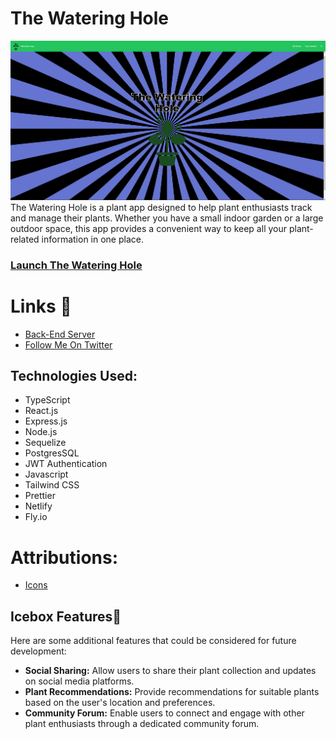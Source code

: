 # The Watering Hole

![picture alt](src/assets/ReadMe/TWH-Landing.png)
The Watering Hole is a plant app designed to help plant enthusiasts track and manage their plants. Whether you have a small indoor garden or a large outdoor space, this app provides a convenient way to keep all your plant-related information in one place.

### [Launch The Watering Hole]()


# Links 🔗
- [Back-End Server](https://github.com/CurrentlyBob/the-watering-hole)
- [Follow Me On Twitter](https://twitter.com/CurrentlyBog)


## Technologies Used:
* TypeScript
* React.js
* Express.js
* Node.js
* Sequelize
* PostgresSQL
* JWT Authentication
* Javascript
* Tailwind CSS
* Prettier
* Netlify
* Fly.io


# Attributions:
- [Icons](https://fontawesome.com/icons)



## Icebox Features🧊

Here are some additional features that could be considered for future development:

- **Social Sharing:** Allow users to share their plant collection and updates on social media platforms.
- **Plant Recommendations:** Provide recommendations for suitable plants based on the user's location and preferences.
- **Community Forum:** Enable users to connect and engage with other plant enthusiasts through a dedicated community forum.
